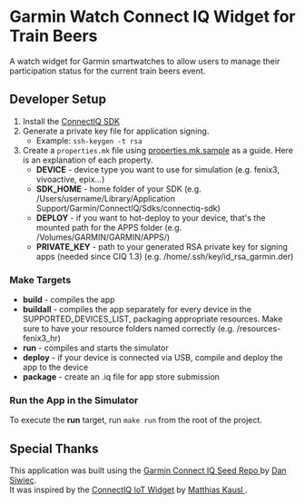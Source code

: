 # Garmin Watch Connect IQ Widget for Train Beers

A watch widget for Garmin smartwatches to allow users to manage their participation status for the current train beers event.

## Developer Setup

1. Install the [ConnectIQ SDK](https://developer.garmin.com/connect-iq/sdk/)
2. Generate a private key file for application signing.
   - Example: `ssh-keygen -t rsa`
3. Create a `properties.mk` file using [properties.mk.sample](properties.mk.sample) as a guide. Here is an explanation of each property.
   - **DEVICE** - device type you want to use for simulation (e.g. fenix3, vivoactive, epix...)
   - **SDK_HOME** - home folder of your SDK (e.g. /Users/username/Library/Application Support/Garmin/ConnectIQ/Sdks/connectiq-sdk)
   - **DEPLOY** - if you want to hot-deploy to your device, that's the mounted path for the APPS folder (e.g. /Volumes/GARMIN/GARMIN/APPS/)
   - **PRIVATE_KEY** - path to your generated RSA private key for signing apps (needed since CIQ 1.3) (e.g. /home/.ssh/key/id_rsa_garmin.der)

### Make Targets

- **build** - compiles the app
- **buildall** - compiles the app separately for every device in the SUPPORTED_DEVICES_LIST, packaging appropriate resources. Make sure to have your resource folders named correctly (e.g. /resources-fenix3_hr)
- **run** - compiles and starts the simulator
- **deploy** - if your device is connected via USB, compile and deploy the app to the device
- **package** - create an .iq file for app store submission

### Run the App in the Simulator

To execute the **run** target, run `make run` from the root of the project.

## Special Thanks

This application was built using the [Garmin Connect IQ Seed Repo
](https://github.com/danielsiwiec/garmin-connect-seed) by [Dan Siwiec](https://github.com/danielsiwiec).  
It was inspired by the [ConnectIQ IoT Widget](https://github.com/sigsegvat/connectIqIotButton) by [Matthias Kausl
](https://github.com/sigsegvat).
